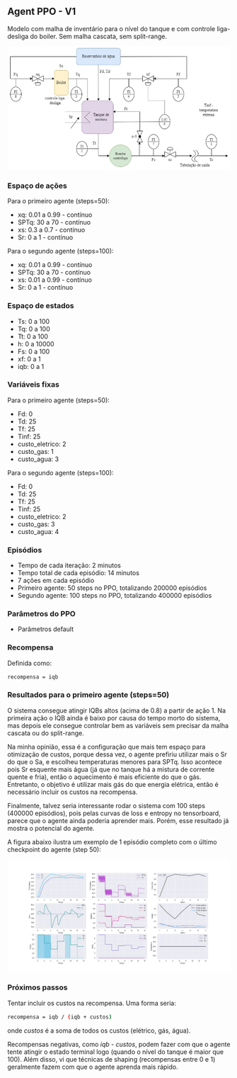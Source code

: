 ## Agent PPO - V1

Modelo com malha de inventário para o nível do tanque e com controle liga-desliga do boiler. Sem malha cascata, sem split-range.

![chuveiro](https://github.com/mpaulazamin/tcc-models-rllib/blob/agent_ppo_v1/imagens/chuveiro_controle_h.jpg)

### Espaço de ações

Para o primeiro agente (steps=50):
- xq: 0.01 a 0.99 - contínuo
- SPTq: 30 a 70 - contínuo
- xs: 0.3 a 0.7 - contínuo
- Sr: 0 a 1 - contínuo

Para o segundo agente (steps=100):
- xq: 0.01 a 0.99 - contínuo
- SPTq: 30 a 70 - contínuo
- xs: 0.01 a 0.99 - contínuo
- Sr: 0 a 1 - contínuo

### Espaço de estados

- Ts: 0 a 100
- Tq: 0 a 100
- Tt: 0 a 100
- h: 0 a 10000
- Fs: 0 a 100
- xf: 0 a 1
- iqb: 0 a 1

### Variáveis fixas

Para o primeiro agente (steps=50):
- Fd: 0
- Td: 25
- Tf: 25
- Tinf: 25
- custo_eletrico: 2
- custo_gas: 1
- custo_agua: 3

Para o segundo agente (steps=100):
- Fd: 0
- Td: 25
- Tf: 25
- Tinf: 25
- custo_eletrico: 2
- custo_gas: 3
- custo_agua: 4

### Episódios

- Tempo de cada iteração: 2 minutos
- Tempo total de cada episódio: 14 minutos
- 7 ações em cada episódio
- Primeiro agente: 50 steps no PPO, totalizando 200000 episódios
- Segundo agente: 100 steps no PPO, totalizando 400000 episódios

### Parâmetros do PPO

- Parâmetros default

### Recompensa

Definida como:

```bash
recompensa = iqb
```

### Resultados para o primeiro agente (steps=50)

O sistema consegue atingir IQBs altos (acima de 0.8) a partir de ação 1. Na primeira ação o IQB ainda é baixo por causa do tempo morto do sistema, mas depois ele consegue controlar bem as variáveis sem precisar da malha cascata ou do split-range. 

Na minha opinião, essa é a configuração que mais tem espaço para otimização de custos, porque dessa vez, o agente prefiriu utilizar mais o Sr do que o Sa, e escolheu temperaturas menores para SPTq. Isso acontece pois Sr esquente mais água (já que no tanque há a mistura de corrente quente e fria), então o aquecimento é mais eficiente do que o gás. Entretanto, o objetivo é utilizar mais gás do que energia elétrica, então é necessário incluir os custos na recompensa.

Finalmente, talvez seria interessante rodar o sistema com 100 steps (400000 episódios), pois pelas curvas de loss e entropy no tensorboard, parece que o agente ainda poderia aprender mais. Porém, esse resultado já mostra o potencial do agente.

A figura abaixo ilustra um exemplo de 1 episódio completo com o último checkpoint do agente (step 50):

![image](https://github.com/mpaulazamin/tcc-models-rllib/blob/agent_ppo_v1/imagens/avalia%C3%A7%C3%A3o_agent_ppo_v1_steps50.jpg)

### Próximos passos

Tentar incluir os custos na recompensa. Uma forma seria:

```bash
recompensa = iqb / (iqb + custos)
```

onde _custos_ é a soma de todos os custos (elétrico, gás, água). 

Recompensas negativas, como _iqb - custos_, podem fazer com que o agente tente atingir o estado terminal logo (quando o nível do tanque é maior que 100).
Além disso, vi que técnicas de shaping (recompensas entre 0 e 1) geralmente fazem com que o agente aprenda mais rápido.